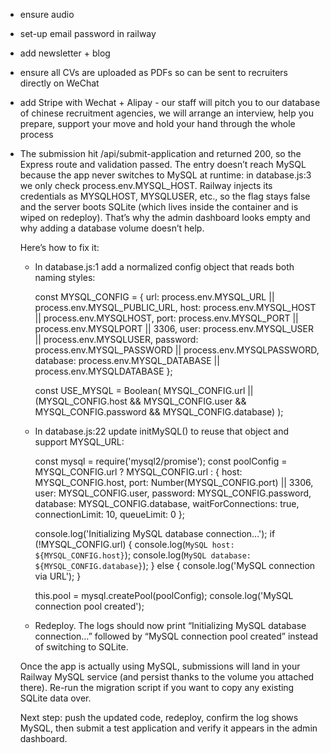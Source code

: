 - ensure audio 
- set-up email password in railway
- add newsletter + blog
- ensure all CVs are uploaded as PDFs so can be sent to recruiters directly on WeChat
- add Stripe with Wechat + Alipay - our staff will pitch you to our database of chinese recruitment agencies, we will arrange an interview, help you prepare, support your move and hold your hand through the whole process
- The submission hit /api/submit-application and returned 200, so the Express route and validation passed. The entry doesn’t reach MySQL because the app never
  switches to MySQL at runtime: in database.js:3 we only check process.env.MYSQL_HOST. Railway injects its credentials as MYSQLHOST, MYSQLUSER, etc., so the
  flag stays false and the server boots SQLite (which lives inside the container and is wiped on redeploy). That’s why the admin dashboard looks empty and why
  adding a database volume doesn’t help.

  Here’s how to fix it:

  - In database.js:1 add a normalized config object that reads both naming styles:

    const MYSQL_CONFIG = {
      url: process.env.MYSQL_URL || process.env.MYSQL_PUBLIC_URL,
      host: process.env.MYSQL_HOST || process.env.MYSQLHOST,
      port: process.env.MYSQL_PORT || process.env.MYSQLPORT || 3306,
      user: process.env.MYSQL_USER || process.env.MYSQLUSER,
      password: process.env.MYSQL_PASSWORD || process.env.MYSQLPASSWORD,
      database: process.env.MYSQL_DATABASE || process.env.MYSQLDATABASE
    };

    const USE_MYSQL = Boolean(
      MYSQL_CONFIG.url ||
      (MYSQL_CONFIG.host && MYSQL_CONFIG.user && MYSQL_CONFIG.password && MYSQL_CONFIG.database)
    );
  - In database.js:22 update initMySQL() to reuse that object and support MYSQL_URL:

    const mysql = require('mysql2/promise');
    const poolConfig = MYSQL_CONFIG.url
      ? MYSQL_CONFIG.url
      : {
          host: MYSQL_CONFIG.host,
          port: Number(MYSQL_CONFIG.port) || 3306,
          user: MYSQL_CONFIG.user,
          password: MYSQL_CONFIG.password,
          database: MYSQL_CONFIG.database,
          waitForConnections: true,
          connectionLimit: 10,
          queueLimit: 0
        };

    console.log('Initializing MySQL database connection…');
    if (!MYSQL_CONFIG.url) {
      console.log(`MySQL host: ${MYSQL_CONFIG.host}`);
      console.log(`MySQL database: ${MYSQL_CONFIG.database}`);
    } else {
      console.log('MySQL connection via URL');
    }

    this.pool = mysql.createPool(poolConfig);
    console.log('MySQL connection pool created');
  - Redeploy. The logs should now print “Initializing MySQL database connection…” followed by “MySQL connection pool created” instead of switching to SQLite.

  Once the app is actually using MySQL, submissions will land in your Railway MySQL service (and persist thanks to the volume you attached there). Re-run the
  migration script if you want to copy any existing SQLite data over.

  Next step: push the updated code, redeploy, confirm the log shows MySQL, then submit a test application and verify it appears in the admin dashboard.